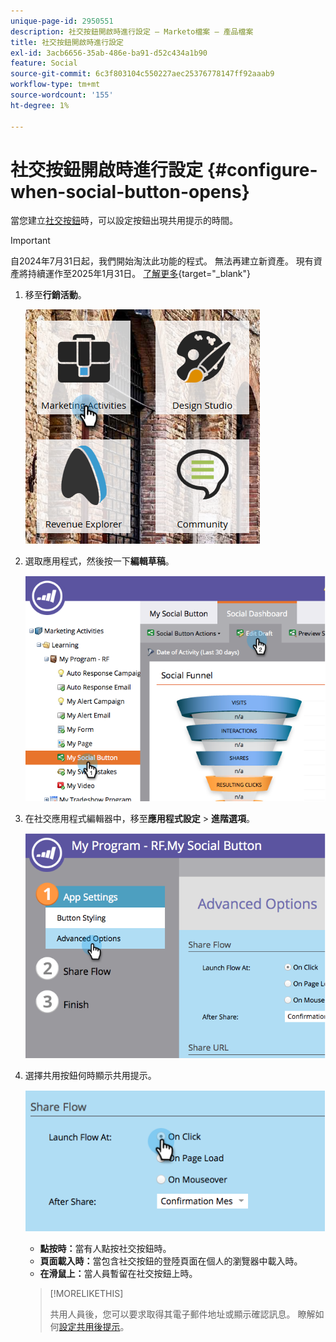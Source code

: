 ```yaml
---
unique-page-id: 2950551
description: 社交按鈕開啟時進行設定 — Marketo檔案 — 產品檔案
title: 社交按鈕開啟時進行設定
exl-id: 3acb6656-35ab-486e-ba91-d52c434a1b90
feature: Social
source-git-commit: 6c3f803104c550227aec25376778147ff92aaab9
workflow-type: tm+mt
source-wordcount: '155'
ht-degree: 1%

---
```


# 社交按鈕開啟時進行設定 {#configure-when-social-button-opens}

當您建立[社交按鈕](/help/marketo/product-docs/demand-generation/landing-pages/free-form-landing-pages/add-a-social-button-to-a-free-form-landing-page.md)時，可以設定按鈕出現共用提示的時間。

>[!IMPORTANT]
>
>自2024年7月31日起，我們開始淘汰此功能的程式。 無法再建立新資產。 現有資產將持續運作至2025年1月31日。 [了解更多](https://nation.marketo.com/t5/employee-blogs/marketo-engage-social-features-deprecation/ba-p/351977){target="_blank"}

1. 移至&#x200B;**行銷活動**。

   ![](assets/ma-3.png)

1. 選取應用程式，然後按一下&#x200B;**編輯草稿**。

   ![](assets/image2014-9-22-16-3a35-3a50.png)

1. 在社交應用程式編輯器中，移至&#x200B;**應用程式設定** > **進階選項**。

   ![](assets/image2014-9-22-16-3a36-3a6.png)

1. 選擇共用按鈕何時顯示共用提示。

   ![](assets/image2014-9-22-16-3a36-3a21.png)

   * **點按時：**&#x200B;當有人點按社交按鈕時。
   * **頁面載入時：**&#x200B;當包含社交按鈕的登陸頁面在個人的瀏覽器中載入時。
   * **在滑鼠上：**&#x200B;當人員暫留在社交按鈕上時。

   >[!MORELIKETHIS]
   >
   >共用人員後，您可以要求取得其電子郵件地址或顯示確認訊息。 瞭解如何[設定共用後提示](/help/marketo/product-docs/demand-generation/social/configuring-social-actions/configure-after-share-prompts.md)。
